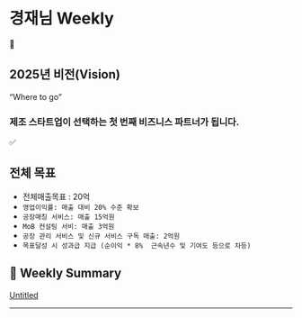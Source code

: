 # 경재님 Weekly

<aside>
🔭

## 2025년 비전(Vision)

“Where to go”

### 제조 스타트업이 선택하는 첫 번째 비즈니스 파트너가 됩니다.

</aside>

<aside>
✅

# 전체 목표

- 전체매출목표 : 20억
- `영업이익률: 매출 대비 20% 수준 확보`
- `공장매칭 서비스: 매출 15억원`
- `MoB 컨설팅 서비: 매출 3억원`
- `공장 관리 서비스 및 신규 서비스 구독 매출: 2억원`
- `목표달성 시 성과급 지급 (순이익 * 8%  근속년수 및 기여도 등으로 차등)`
</aside>

## 📍 Weekly Summary

[Untitled](Untitled%20197e98ce7f7181828dccdfba428a309c.csv)

---